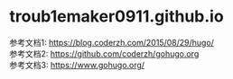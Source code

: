 # troub1emaker0911.github.io

参考文档1: https://blog.coderzh.com/2015/08/29/hugo/  
参考文档2: https://github.com/coderzh/gohugo.org  
参考文档3: https://www.gohugo.org/  
